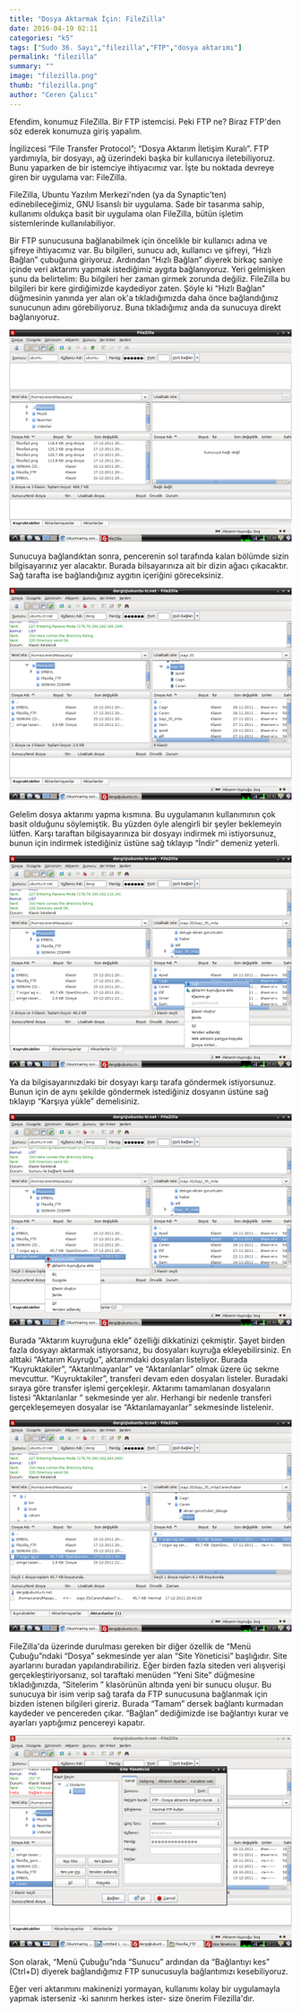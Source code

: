 ```yaml
---
title: "Dosya Aktarmak İçin: FileZilla"
date: 2016-04-19 02:11
categories: "k5"
tags: ["Sudo 36. Sayı","filezilla","FTP","dosya aktarımı"]
permalink: "filezilla"
summary: ""
image: "filezilla.png"
thumb: "filezilla.png"
author: "Ceren Çalıcı"
---
```


Efendim, konumuz FileZilla. Bir FTP istemcisi. Peki FTP ne? Biraz FTP'den söz ederek konumuza giriş yapalım.

İngilizcesi “File Transfer Protocol”; “Dosya Aktarım İletişim Kuralı”. FTP yardımıyla, bir dosyayı, ağ üzerindeki başka bir kullanıcıya iletebiliyoruz. Bunu yaparken de bir istemciye ihtiyacımız var. İşte bu noktada devreye giren bir uygulama var: FileZilla.

FileZilla, Ubuntu Yazılım Merkezi'nden (ya da Synaptic'ten) edinebileceğimiz, GNU lisanslı bir uygulama. Sade bir tasarıma sahip, kullanımı oldukça basit bir uygulama olan FileZilla, bütün işletim sistemlerinde kullanılabiliyor.

Bir FTP sunucusuna bağlanabilmek için öncelikle bir kullanıcı adına ve şifreye ihtiyacımız var. Bu bilgileri, sunucu adı, kullanıcı ve şifreyi, “Hızlı Bağlan” çubuğuna giriyoruz. Ardından “Hızlı Bağlan” diyerek birkaç saniye içinde veri aktarımı yapmak istediğimiz aygıta bağlanıyoruz. Yeri gelmişken şunu da belirtelim: Bu bilgileri her zaman girmek zorunda değiliz. FileZilla bu bilgileri bir kere girdiğimizde kaydediyor zaten. Şöyle ki “Hızlı Bağlan” düğmesinin yanında yer alan ok'a tıkladığımızda daha önce bağlandığınız sunucunun adını görebiliyoruz. Buna tıkladığımız anda da sunucuya direkt bağlanıyoruz.

![](images/post/filezilla/filezilla1.png)

Sunucuya bağlandıktan sonra, pencerenin sol tarafında kalan bölümde sizin bilgisayarınız yer alacaktır. Burada bilsayarınıza ait bir dizin ağacı çıkacaktır. Sağ tarafta ise bağlandığınız aygıtın içeriğini göreceksiniz.

![](images/post/filezilla/filezilla2.png)

Gelelim dosya aktarımı yapma kısmına. Bu uygulamanın kullanımının çok basit olduğunu söylemiştik. Bu yüzden öyle alengirli bir şeyler beklemeyin lütfen. Karşı taraftan bilgisayarınıza bir dosyayı indirmek mi istiyorsunuz, bunun için indirmek istediğiniz üstüne sağ tıklayıp “İndir” demeniz yeterli.

![](images/post/filezilla/filezilla3.png)

Ya da bilgisayarınızdaki bir dosyayı karşı tarafa göndermek istiyorsunuz. Bunun için de aynı şekilde göndermek istediğiniz dosyanın üstüne sağ tıklayıp “Karşıya yükle” demelisiniz.

![](images/post/filezilla/filezilla4.png)

Burada “Aktarım kuyruğuna ekle” özelliği dikkatinizi çekmiştir. Şayet birden fazla dosyayı aktarmak istiyorsanız, bu dosyaları kuyruğa ekleyebilirsiniz. En alttaki “Aktarım Kuyruğu”,  aktarımdaki dosyaları listeliyor. Burada “Kuyruktakiler”, “Aktarılmayanlar” ve “Aktarılanlar” olmak üzere üç sekme mevcuttur. “Kuyruktakiler”, transferi devam eden dosyaları listeler. Buradaki sıraya göre transfer işlemi gerçekleşir. Aktarımı tamamlanan dosyaların listesi “Aktarılanlar ” sekmesinde yer alır. Herhangi bir nedenle transferi gerçekleşemeyen dosyalar ise “Aktarılamayanlar” sekmesinde listelenir.

![](images/post/filezilla/filezilla5.png)

FileZilla'da üzerinde durulması gereken bir diğer özellik de “Menü Çubuğu”ndaki “Dosya” sekmesinde yer alan “Site Yöneticisi” başlığıdır. Site ayarlarını buradan yapılandırabiliriz. Eğer birden fazla siteden veri alışverişi gerçekleştiriyorsanız, sol taraftaki menüden “Yeni Site” düğmesine tıkladığınızda, “Sitelerim ” klasörünün altında yeni bir sunucu oluşur. Bu sunucuya bir isim verip sağ tarafa da FTP sunucusuna bağlanmak için bizden istenen bilgileri gireriz. Burada “Tamam” dersek bağlantı kurmadan kaydeder ve pencereden çıkar. “Bağlan” dediğimizde ise bağlantıyı kurar ve ayarları yaptığımız pencereyi kapatır.

![](images/post/filezilla/filezilla6.png)

Son olarak, “Menü Çubuğu”nda “Sunucu” ardından da “Bağlantıyı kes” (Ctrl+D) diyerek bağlandığımız FTP sunucusuyla bağlantımızı kesebiliyoruz.

Eğer veri aktarımını makinenizi yormayan, kullanımı kolay bir uygulamayla yapmak isterseniz -ki sanırım herkes ister- size önerim Filezilla'dır.
